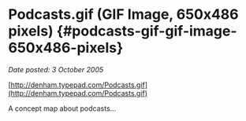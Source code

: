 # Podcasts.gif (GIF Image, 650x486 pixels) {#podcasts-gif-gif-image-650x486-pixels}

_Date posted: 3 October 2005_

[http://denham.typepad.com/Podcasts.gif](http://denham.typepad.com/Podcasts.gif)

A concept map about podcasts...